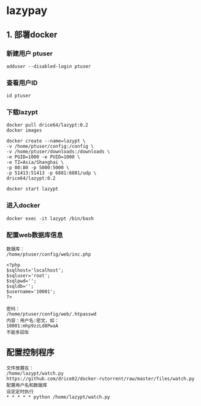 # lazypay
## 1. 部署docker

### 新建用户 ptuser
```
adduser --disabled-login ptuser
```
### 查看用户ID
```
id ptuser
```
### 下载lazypt
```
docker pull drice64/lazypt:0.2
docker images

docker create --name=lazypt \
-v /home/ptuser/config:/config \
-v /home/ptuser/downloads:/downloads \
-e PGID=1000 -e PUID=1000 \
-e TZ=Asia/Shanghai \
-p 80:80 -p 5000:5000 \
-p 51413:51413 -p 6881:6881/udp \
drice64/lazypt:0.2

docker start lazypt

```
### 进入docker
```
docker exec -it lazypt /bin/bash
```
### 配置web数据库信息
```
数据库：
/home/ptuser/config/web/inc.php

<?php
$sqlhost='localhost';
$sqluser='root';
$sqlpwd='';
$sqldb='';
$username='10001';
?>

密码：
/home/ptuser/config/web/.htpasswd
内容：用户名:密文，如：
10001:mhp9zzLd8PwaA
不能多回车
```

## 配置控制程序
```
文件放置在：
/home/lazypt/watch.py
https://github.com/drice82/docker-rutorrent/raw/master/files/watch.py
配置用户名和数据库
设定定时执行
* * * * * python /home/lazypt/watch.py
```
